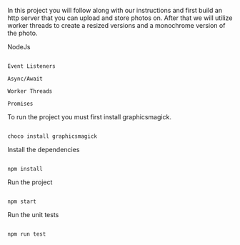 In this project you will follow along with our instructions and first build an http server that you can upload and store photos on. After that we will utilize worker threads to create a resized versions and a monochrome version of the photo.

NodeJs

```

Event Listeners

Async/Await

Worker Threads

Promises
```
  

To run the project you must first install graphicsmagick.

```

choco install graphicsmagick

```

Install the dependencies

```

npm install

```

  

Run the project

```

npm start

```

Run the unit tests

```

npm run test

```

